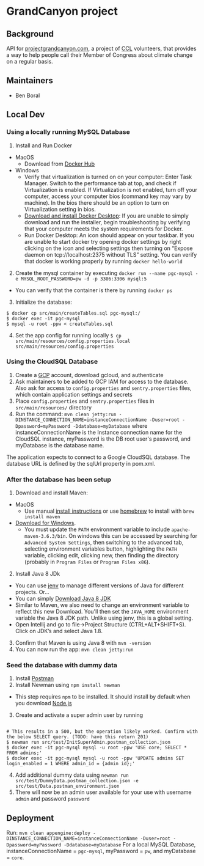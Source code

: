 # GrandCanyon project

## Background
API for [projectgrandcanyon.com](projectgrandcanyon.com), a project of [CCL](citizensclimatelobby.org) volunteers, that provides a way to help people call their Member of Congress about climate change on a regular basis.

## Maintainers
* Ben Boral

## Local Dev

### Using a locally running MySQL Database
1. Install and Run Docker
 * MacOS
     - Download from [Docker Hub](https://docs.docker.com/docker-for-mac/install/)
 * Windows
     * Verify that virtualization is turned on on your computer: Enter Task Manager. Switch to the performance tab at top, and check if Virtualization is enabled. If Virtualization is not enabled, turn off your computer, access your  computer bios (command key may vary by machine). In the bios there should be an option to turn on Virtualization setting in bios.
     * [Download and install Docker Desktop](https://docs.docker.com/get-docker/ "Download and install Docker Desktop"): If you are unable to simply download and run the installer, begin troubleshooting by verifying that your computer meets the system requirements for Docker.
     * Run Docker Desktop: An icon should appear on your taskbar. If you are unable to start docker try opening docker settings by right clicking on the icon and selecting settings then turning on “Expose daemon on tcp://localhost:2375 without TLS” setting. You can verify that docker is working properly by running `docker hello-world`
2. Create the mysql container by executing `docker run --name pgc-mysql -e MYSQL_ROOT_PASSWORD=pw -d -p 3306:3306 mysql:5`
 * You can verify that the container is there by running `docker ps`
3. Initialize the database: 
```
$ docker cp src/main/createTables.sql pgc-mysql:/
$ docker exec -it pgc-mysql
$ mysql -u root -ppw < createTables.sql
```
4. Set the app config for running locally `$ cp src/main/resources/config.properties.local src/main/resources/config.properties`

### Using the CloudSQL Database
1. Create a [GCP](https://cloud.google.com/) account, download gcloud, and authenticate
2. Ask maintainers to be added to GCP IAM for access to the database. Also ask for access to `config.properties` and `sentry.properties` files, which contain application settings and secrets
3. Place `config.properties` and `sentry.properties` files in `src/main/resources/` directory
4. Run the command: `mvn clean jetty:run -DINSTANCE_CONNECTION_NAME=instanceConnectionName -Duser=root -Dpassword=myPassword -Ddatabase=myDatabase` where instanceConnectionName is the Instance connection name for the CloudSQL instance, myPassword is the DB root user's password, and myDatabase is the database name.

The application expects to connect to a Google CloudSQL database. The database URL is defined by the sqlUrl property in pom.xml.

### After the database has been setup
1. Download and install Maven:
 * MacOS
      * Use manual [install instructions](https://maven.apache.org/install.html) or use [homebrew](https://brew.sh/) to install with `brew install maven`
 * [Download for Windows](https://maven.apache.org/install.html). 
      * You must update the `PATH` environment variable to include `apache-maven-3.6.3/bin`. On windows this can be accessed by searching for `Advanced System Settings`, then switching to the advanced tab, selecting environment variables button, highlighting the `PATH` variable, clicking edit, clicking new, then finding the directory (probably in `Program Files` or `Program Files x86`). 
2. Install Java 8 JDk
 * You can use [jenv](https://www.jenv.be/) to manage different versions of Java for different projects. Or...
 * You can simply [Download Java 8 JDK](https://www.oracle.com/java/technologies/javase/javase-jdk8-downloads.html)
 * Similar to Maven, we also need to change an environment variable to reflect this new Download. You'll then set the `JAVA_HOME` environment variable the Java 8 JDK path. Unlike using jenv, this is a global setting.
 * Open Intellij and go to file->Project Structure (CTRL+ALT+SHIFT+S). Click on JDK’s and select Java 1.8.
3. Confirm that Maven is using Java 8 with `mvn -version`
4. You can now run the app: `mvn clean jetty:run`

### Seed the database with dummy data
1. Install [Postman](https://www.getpostman.com/)
2. Install Newman using `npm install newman`
 * This step requires `npm` to be installed. It should install by default when you download [Node.js](https://nodejs.org/en/)
3. Create and activate a super admin user by running
```

# This results in a 500, but the operation likely worked. Confirm with the below SELECT query. (TODO: have this return 201)
$ newman run src/test/InitSuperAdmin.postman_collection.json
$ docker exec -it pgc-mysql mysql -u root -ppw 'USE core; SELECT * FROM admins;' 
$ docker exec -it pgc-mysql mysql -u root -ppw 'UPDATE admins SET login_enabled = 1 WHERE admin_id = {admin id};'
```
4. Add additional dummy data using `newman run src/test/DummyData.postman_collection.json -e src/test/Data.postman_environment.json`
5. There will now be an admin user available for your use with username `admin` and password `password`

## Deployment
Run: `mvn clean appengine:deploy -DINSTANCE_CONNECTION_NAME=instanceConnectionName -Duser=root -Dpassword=myPassword -Ddatabase=myDatabase`
 For a local MySQL Database, instanceConnectionName = `pgc-mysql`, myPassword = `pw`, and myDatabase = `core`. 
